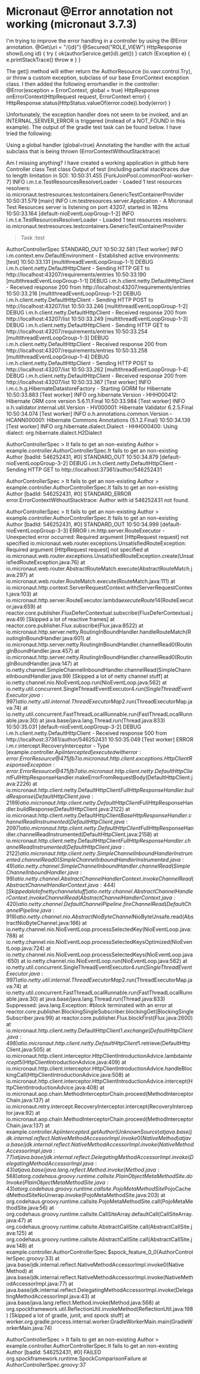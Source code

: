 
# Micronaut @Error annotation not working (micronaut 3.7.3)

I'm trying to improve the error handling in a controller by using the @Error annotation.
    @Get(uri = "/{id}")
    @Secured("ROLE_VIEW")
    HttpResponse<AuthorResource> show(Long id) {
        try {
            ok(authorService.get(id).get())
        } catch (Exception e) {
            e.printStackTrace()
            throw e
        }
    }

The get() method will either return the AuthorResource (io.vavr.control.Try), or throw a custom exception, subclass of our base ErrorContext exception class.
I then added the following errorhandler in the controller:
    @Error(exception = ErrorContext, global = true)
    HttpResponse<ErrorContext> onErrorContext(HttpRequest request, ErrorContext error) {
        HttpResponse.<ErrorContext>status(HttpStatus.valueOf(error.code)).body(error)
    }

Unfortunately, the exception handler does not seem to be invoked, and an INTERNAL_SERVER_ERROR is triggered (instead of a NOT_FOUND in this example). The output of the gradle test task can be found below.
I have tried the following:

Using a global handler (global=true)
Annotating the handler with the actual subclass that is being thrown (ErrorContextWithoutStacktrace)

Am I missing anything?
I have created a working application in github here
Controller class
Test class
Output of test (including partial stacktraces due to length limitation in SO):
10:50:31.455 [ForkJoinPool.commonPool-worker-7] INFO  i.m.t.e.TestResourcesResolverLoader - Loaded 1 test resources resolvers: io.micronaut.testresources.testcontainers.GenericTestContainerProvider
10:50:31.579 [main] INFO  i.m.testresources.server.Application - A Micronaut Test Resources server is listening on port 43207, started in 182ms
10:50:33.164 [default-nioEventLoopGroup-1-2] INFO  i.m.t.e.TestResourcesResolverLoader - Loaded 1 test resources resolvers: io.micronaut.testresources.testcontainers.GenericTestContainerProvider

> Task :test

AuthorControllerSpec STANDARD_OUT
    10:50:32.581 [Test worker] INFO  i.m.context.env.DefaultEnvironment - Established active environments: [test]
    10:50:33.131 [multithreadEventLoopGroup-1-1] DEBUG i.m.h.client.netty.DefaultHttpClient - Sending HTTP GET to http://localhost:43207/requirements/entries
    10:50:33.190 [multithreadEventLoopGroup-1-1] DEBUG i.m.h.client.netty.DefaultHttpClient - Received response 200 from http://localhost:43207/requirements/entries
    10:50:33.216 [multithreadEventLoopGroup-1-2] DEBUG i.m.h.client.netty.DefaultHttpClient - Sending HTTP POST to http://localhost:43207/list
    10:50:33.246 [multithreadEventLoopGroup-1-2] DEBUG i.m.h.client.netty.DefaultHttpClient - Received response 200 from http://localhost:43207/list
    10:50:33.249 [multithreadEventLoopGroup-1-3] DEBUG i.m.h.client.netty.DefaultHttpClient - Sending HTTP GET to http://localhost:43207/requirements/entries
    10:50:33.254 [multithreadEventLoopGroup-1-3] DEBUG i.m.h.client.netty.DefaultHttpClient - Received response 200 from http://localhost:43207/requirements/entries
    10:50:33.258 [multithreadEventLoopGroup-1-4] DEBUG i.m.h.client.netty.DefaultHttpClient - Sending HTTP POST to http://localhost:43207/list
    10:50:33.262 [multithreadEventLoopGroup-1-4] DEBUG i.m.h.client.netty.DefaultHttpClient - Received response 200 from http://localhost:43207/list
    10:50:33.367 [Test worker] INFO  i.m.c.h.g.HibernateDatastoreFactory - Starting GORM for Hibernate
    10:50:33.883 [Test worker] INFO  org.hibernate.Version - HHH000412: Hibernate ORM core version 5.6.11.Final
    10:50:33.984 [Test worker] INFO  o.h.validator.internal.util.Version - HV000001: Hibernate Validator 6.2.5.Final
    10:50:34.074 [Test worker] INFO  o.h.annotations.common.Version - HCANN000001: Hibernate Commons Annotations {5.1.2.Final}
    10:50:34.139 [Test worker] INFO  org.hibernate.dialect.Dialect - HHH000400: Using dialect: org.hibernate.dialect.H2Dialect

AuthorControllerSpec > It fails to get an non-existing Author > example.controller.AuthorControllerSpec.It fails to get an non-existing Author [badId: 546252431, #0] STANDARD_OUT
    10:50:34.879 [default-nioEventLoopGroup-3-2] DEBUG i.m.h.client.netty.DefaultHttpClient - Sending HTTP GET to http://localhost:37361/author/546252431

AuthorControllerSpec > It fails to get an non-existing Author > example.controller.AuthorControllerSpec.It fails to get an non-existing Author [badId: 546252431, #0] STANDARD_ERROR
    error.ErrorContextWithoutStacktrace: Author with id 546252431 not found.

AuthorControllerSpec > It fails to get an non-existing Author > example.controller.AuthorControllerSpec.It fails to get an non-existing Author [badId: 546252431, #0] STANDARD_OUT
    10:50:34.999 [default-nioEventLoopGroup-3-3] ERROR i.m.http.server.RouteExecutor - Unexpected error occurred: Required argument [HttpRequest request] not specified
    io.micronaut.web.router.exceptions.UnsatisfiedRouteException: Required argument [HttpRequest request] not specified
        at io.micronaut.web.router.exceptions.UnsatisfiedRouteException.create(UnsatisfiedRouteException.java:76)
        at io.micronaut.web.router.AbstractRouteMatch.execute(AbstractRouteMatch.java:297)
        at io.micronaut.web.router.RouteMatch.execute(RouteMatch.java:111)
        at io.micronaut.http.context.ServerRequestContext.with(ServerRequestContext.java:103)
        at io.micronaut.http.server.RouteExecutor.lambda$executeRoute$14(RouteExecutor.java:659)
        at reactor.core.publisher.FluxDeferContextual.subscribe(FluxDeferContextual.java:49)
[Skipped a lot of reactive frames]
        at reactor.core.publisher.Flux.subscribe(Flux.java:8522)
        at io.micronaut.http.server.netty.RoutingInBoundHandler.handleRouteMatch(RoutingInBoundHandler.java:601)
        at io.micronaut.http.server.netty.RoutingInBoundHandler.channelRead0(RoutingInBoundHandler.java:457)
        at io.micronaut.http.server.netty.RoutingInBoundHandler.channelRead0(RoutingInBoundHandler.java:147)
        at io.netty.channel.SimpleChannelInboundHandler.channelRead(SimpleChannelInboundHandler.java:99)
[Skipped a lot of netty channel stuff]
        at io.netty.channel.nio.NioEventLoop.run(NioEventLoop.java:562)
        at io.netty.util.concurrent.SingleThreadEventExecutor$4.run(SingleThreadEventExecutor.java:997)
        at io.netty.util.internal.ThreadExecutorMap$2.run(ThreadExecutorMap.java:74)
        at io.netty.util.concurrent.FastThreadLocalRunnable.run(FastThreadLocalRunnable.java:30)
        at java.base/java.lang.Thread.run(Thread.java:833)
    10:50:35.031 [default-nioEventLoopGroup-3-2] DEBUG i.m.h.client.netty.DefaultHttpClient - Received response 500 from http://localhost:37361/author/546252431
    10:50:35.049 [Test worker] ERROR i.m.r.intercept.RecoveryInterceptor - Type [example.controller.Api$Intercepted] executed with error: error.ErrorResource@475fb7
    io.micronaut.http.client.exceptions.HttpClientResponseException: error.ErrorResource@475fb7
        at io.micronaut.http.client.netty.DefaultHttpClient$FullHttpResponseHandler.makeErrorFromRequestBody(DefaultHttpClient.java:2226)
        at io.micronaut.http.client.netty.DefaultHttpClient$FullHttpResponseHandler.buildResponse(DefaultHttpClient.java:2199)
        at io.micronaut.http.client.netty.DefaultHttpClient$FullHttpResponseHandler.buildResponse(DefaultHttpClient.java:2122)
        at io.micronaut.http.client.netty.DefaultHttpClient$BaseHttpResponseHandler.channelReadInstrumented(DefaultHttpClient.java:2097)
        at io.micronaut.http.client.netty.DefaultHttpClient$FullHttpResponseHandler.channelReadInstrumented(DefaultHttpClient.java:2158)
        at io.micronaut.http.client.netty.DefaultHttpClient$FullHttpResponseHandler.channelReadInstrumented(DefaultHttpClient.java:2122)
        at io.micronaut.http.client.netty.SimpleChannelInboundHandlerInstrumented.channelRead0(SimpleChannelInboundHandlerInstrumented.java:49)
        at io.netty.channel.SimpleChannelInboundHandler.channelRead(SimpleChannelInboundHandler.java:99)
        at io.netty.channel.AbstractChannelHandlerContext.invokeChannelRead(AbstractChannelHandlerContext.java:444)
[Skipped a lot of netty channel stuff]
        at io.netty.channel.AbstractChannelHandlerContext.invokeChannelRead(AbstractChannelHandlerContext.java:420)
        at io.netty.channel.DefaultChannelPipeline.fireChannelRead(DefaultChannelPipeline.java:919)
        at io.netty.channel.nio.AbstractNioByteChannel$NioByteUnsafe.read(AbstractNioByteChannel.java:166)
        at io.netty.channel.nio.NioEventLoop.processSelectedKey(NioEventLoop.java:788)
        at io.netty.channel.nio.NioEventLoop.processSelectedKeysOptimized(NioEventLoop.java:724)
        at io.netty.channel.nio.NioEventLoop.processSelectedKeys(NioEventLoop.java:650)
        at io.netty.channel.nio.NioEventLoop.run(NioEventLoop.java:562)
        at io.netty.util.concurrent.SingleThreadEventExecutor$4.run(SingleThreadEventExecutor.java:997)
        at io.netty.util.internal.ThreadExecutorMap$2.run(ThreadExecutorMap.java:74)
        at io.netty.util.concurrent.FastThreadLocalRunnable.run(FastThreadLocalRunnable.java:30)
        at java.base/java.lang.Thread.run(Thread.java:833)
        Suppressed: java.lang.Exception: #block terminated with an error
                at reactor.core.publisher.BlockingSingleSubscriber.blockingGet(BlockingSingleSubscriber.java:99)
                at reactor.core.publisher.Flux.blockFirst(Flux.java:2600)
                at io.micronaut.http.client.netty.DefaultHttpClient$1.exchange(DefaultHttpClient.java:498)
                at io.micronaut.http.client.netty.DefaultHttpClient$1.retrieve(DefaultHttpClient.java:505)
                at io.micronaut.http.client.interceptor.HttpClientIntroductionAdvice.lambda$intercept$5(HttpClientIntroductionAdvice.java:409)
                at io.micronaut.http.client.interceptor.HttpClientIntroductionAdvice.handleBlockingCall(HttpClientIntroductionAdvice.java:508)
                at io.micronaut.http.client.interceptor.HttpClientIntroductionAdvice.intercept(HttpClientIntroductionAdvice.java:408)
                at io.micronaut.aop.chain.MethodInterceptorChain.proceed(MethodInterceptorChain.java:137)
                at io.micronaut.retry.intercept.RecoveryInterceptor.intercept(RecoveryInterceptor.java:92)
                at io.micronaut.aop.chain.MethodInterceptorChain.proceed(MethodInterceptorChain.java:137)
                at example.controller.Api$Intercepted.getAuthor(Unknown Source)
                at java.base/jdk.internal.reflect.NativeMethodAccessorImpl.invoke0(Native Method)
                at java.base/jdk.internal.reflect.NativeMethodAccessorImpl.invoke(NativeMethodAccessorImpl.java:77)
                at java.base/jdk.internal.reflect.DelegatingMethodAccessorImpl.invoke(DelegatingMethodAccessorImpl.java:43)
                at java.base/java.lang.reflect.Method.invoke(Method.java:568)
                at org.codehaus.groovy.runtime.callsite.PlainObjectMetaMethodSite.doInvoke(PlainObjectMetaMethodSite.java:43)
                at org.codehaus.groovy.runtime.callsite.PojoMetaMethodSite$PojoCachedMethodSiteNoUnwrap.invoke(PojoMetaMethodSite.java:203)
                at org.codehaus.groovy.runtime.callsite.PojoMetaMethodSite.call(PojoMetaMethodSite.java:56)
                at org.codehaus.groovy.runtime.callsite.CallSiteArray.defaultCall(CallSiteArray.java:47)
                at org.codehaus.groovy.runtime.callsite.AbstractCallSite.call(AbstractCallSite.java:125)
                at org.codehaus.groovy.runtime.callsite.AbstractCallSite.call(AbstractCallSite.java:148)
                at example.controller.AuthorControllerSpec.$spock_feature_0_0(AuthorControllerSpec.groovy:33)
                at java.base/jdk.internal.reflect.NativeMethodAccessorImpl.invoke0(Native Method)
                at java.base/jdk.internal.reflect.NativeMethodAccessorImpl.invoke(NativeMethodAccessorImpl.java:77)
                at java.base/jdk.internal.reflect.DelegatingMethodAccessorImpl.invoke(DelegatingMethodAccessorImpl.java:43)
                at java.base/java.lang.reflect.Method.invoke(Method.java:568)
                at org.spockframework.util.ReflectionUtil.invokeMethod(ReflectionUtil.java:198)
[Skipped a lot of gradle, junit, and spock stuff]
                at worker.org.gradle.process.internal.worker.GradleWorkerMain.main(GradleWorkerMain.java:74)

AuthorControllerSpec > It fails to get an non-existing Author > example.controller.AuthorControllerSpec.It fails to get an non-existing Author [badId: 546252431, #0] FAILED
    org.spockframework.runtime.SpockComparisonFailure at AuthorControllerSpec.groovy:37


        